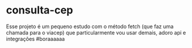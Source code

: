 # consulta-cep
Esse projeto é um pequeno estudo com o método fetch (que faz uma chamada para o viacep) que particularmente vou usar demais, adoro api e integrações #boraaaaaa
